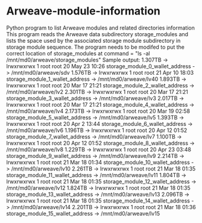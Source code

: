 # Arweave-module-information
Python program to list Arweave modules and related directories information
This program reads the Arweave data subdirectory storage_modules and lists the space used by the associated storage module subdirectory
in storage module sequence. The program needs to be modifed to put the correct location of storage_modules at 
command = "ls -al /mnt/md0/arweave/storage_modules"
Sample output:
1.307TB -> lrwxrwxrwx  1 root root   20 May 23 10:26 storage_module_0_wallet_address -> /mnt/md0/arweave/sdv
1.576TB -> lrwxrwxrwx  1 root root   21 Apr 10 18:03 storage_module_1_wallet_address -> /mnt/md0/arweave/lv40
1.893TB -> lrwxrwxrwx  1 root root   20 Mar 17 21:21 storage_module_2_wallet_address -> /mnt/md0/arweave/lv2
2.301TB -> lrwxrwxrwx  1 root root   20 Mar 17 21:21 storage_module_3_wallet_address -> /mnt/md0/arweave/lv3
2.017TB -> lrwxrwxrwx  1 root root   20 Mar 17 21:21 storage_module_4_wallet_address -> /mnt/md0/arweave/lv4
2.173TB -> lrwxrwxrwx  1 root root   20 Mar 19 02:58 storage_module_5_wallet_address -> /mnt/md0/arweave/lv5
1.393TB -> lrwxrwxrwx  1 root root   20 Apr  2 13:44 storage_module_6_wallet_address -> /mnt/md0/arweave/lv6
1.196TB -> lrwxrwxrwx  1 root root   20 Apr 12 01:52 storage_module_7_wallet_address -> /mnt/md0/arweave/lv7
1.100TB -> lrwxrwxrwx  1 root root   20 Apr 12 01:52 storage_module_8_wallet_address -> /mnt/md0/arweave/lv8
1.229TB -> lrwxrwxrwx  1 root root   20 Apr 23 03:48 storage_module_9_wallet_address -> /mnt/md0/arweave/lv9
2.214TB -> lrwxrwxrwx  1 root root   21 Mar 18 01:34 storage_module_10_wallet_address -> /mnt/md0/arweave/lv10
2.261TB -> lrwxrwxrwx  1 root root   21 Mar 18 01:35 storage_module_11_wallet_address -> /mnt/md0/arweave/lv11
1.804TB -> lrwxrwxrwx  1 root root   21 Mar 18 01:35 storage_module_12_wallet_address -> /mnt/md0/arweave/lv12
1.824TB -> lrwxrwxrwx  1 root root   21 Mar 18 01:35 storage_module_13_wallet_address -> /mnt/md0/arweave/lv13
2.096TB -> lrwxrwxrwx  1 root root   21 Mar 18 01:35 storage_module_14_wallet_address -> /mnt/md0/arweave/lv14
2.201TB -> lrwxrwxrwx  1 root root   21 Mar 18 01:36 storage_module_15_wallet_address -> /mnt/md0/arweave/lv15
